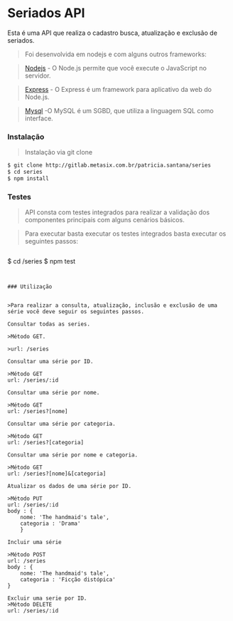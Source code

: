 # Seriados API

Esta é uma API que realiza o cadastro busca, atualização e exclusão de seriados. 


>Foi desenvolvida em nodejs e com alguns outros frameworks:

>[Nodejs](nodejs.org) - O Node.js permite que você execute o JavaScript no servidor.

>[Express](expressjs.com) - O Express é um framework para aplicativo da web do Node.js.

>[Mysql](mysql.com)  -O MySQL é um SGBD, que utiliza a linguagem SQL como interface. 


### Instalação

>Instalação via git clone
```bash
$ git clone http://gitlab.metasix.com.br/patricia.santana/series
$ cd series
$ npm install
```

### Testes

>API consta com testes integrados para realizar a validação dos componentes principais com alguns cenários básicos. 


>Para executar basta executar os testes integrados basta executar os seguintes passos:

>```bash
$ cd /series
$ npm test
```


### Utilização 

 
>Para realizar a consulta, atualização, inclusão e exclusão de uma série você deve seguir os seguintes passos.

Consultar todas as series.

>Método GET.

>url: /series

Consultar uma série por ID.

>Método GET
url: /series/:id

Consultar uma série por nome.

>Método GET
url: /series?[nome]

Consultar uma série por categoria.

>Método GET
url: /series?[categoria]

Consultar uma série por nome e categoria.

>Método GET
url: /series?[nome]&[categoria]

Atualizar os dados de uma série por ID.

>Método PUT
url: /series/:id
body : {
	nome: 'The handmaid's tale',
    categoria : 'Drama'
    }

Incluir uma série

>Método POST
url: /series
body : {
    nome: 'The handmaid's tale',
    categoria : 'Ficção distópica'
}

Excluir uma serie por ID.
>Método DELETE
url: /series/:id